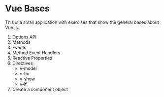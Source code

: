 # Vue Bases

This is a small application with exercises that show the general bases about Vue.js.

1. Options API
1. Methods
1. Events
1. Method Event Handlers
1. Reactive Properties
1. Directives
   - v-model
   - v-for
   - v-show
   - v-if
1. Create a component object